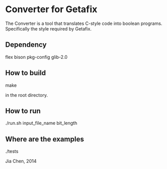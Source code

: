 <h1>Converter for Getafix</h1>
The Converter is a tool that translates C-style code into boolean programs. Specifically the style required by Getafix.

<h2>Dependency</h2>
flex
bison
pkg-config
glib-2.0

<h2>How to build</h2>
make

in the root directory.

<h2>How to run</h2>
./run.sh input_file_name bit_length

<h2>Where are the examples</h2>
./tests

Jia Chen, 2014